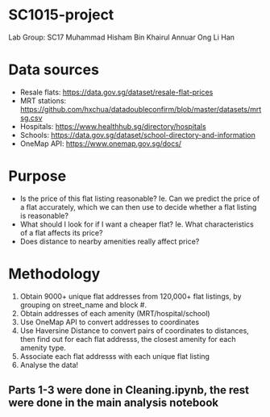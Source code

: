 # SC1015-project
Lab Group: SC17
Muhammad Hisham Bin Khairul Annuar
Ong Li Han

 
# Data sources
- Resale flats: https://data.gov.sg/dataset/resale-flat-prices
- MRT stations: https://github.com/hxchua/datadoubleconfirm/blob/master/datasets/mrtsg.csv
- Hospitals: https://www.healthhub.sg/directory/hospitals
- Schools: https://data.gov.sg/dataset/school-directory-and-information
- OneMap API: https://www.onemap.gov.sg/docs/

# Purpose
- Is the price of this flat listing reasonable? Ie. Can we predict the price of a flat accurately, which we can then use to decide whether a flat listing is reasonable?
- What should I look for if I want a cheaper flat? Ie. What characteristics of a flat affects its price?
- Does distance to nearby amenities really affect price?

# Methodology
1. Obtain 9000+ unique flat addresses from 120,000+ flat listings, by grouping on street_name and block #.
2. Obtain addresses of each amenity (MRT/hospital/school)
3. Use OneMap API to convert addresses to coordinates
4. Use Haversine Distance to convert pairs of coordinates to distances, then find out for each flat addresss, the closest amenity for each amenity type.
5. Associate each flat addresss with each unique flat listing
6. Analyse the data!

## Parts 1-3 were done in Cleaning.ipynb, the rest were done in the main analysis notebook

